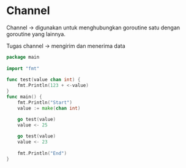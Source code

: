# Channel

Channel -> digunakan untuk menghubungkan goroutine satu dengan goroutine yang lainnya.

Tugas channel -> mengirim dan menerima data

```go
package main
  
import "fmt"
  
func test(value chan int) {
    fmt.Println(123 + <-value)
}
func main() {
    fmt.Println("Start")
    value := make(chan int)

    go test(value)
    value <- 25
    
    go test(value)
    value <- 23
    
    fmt.Println("End")
}
```
